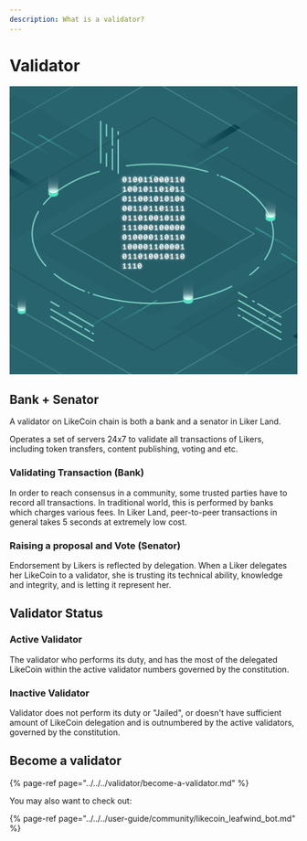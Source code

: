 ```yaml
---
description: What is a validator?
---
```


# Validator

![](../../../.gitbook/assets/likecoin_ad78_postlist_1213.png)

## Bank + Senator

A validator on LikeCoin chain is both a bank and a senator in Liker Land.

Operates a set of servers 24x7 to validate all transactions of Likers, including token transfers, content publishing, voting and etc.

### Validating Transaction \(Bank\)

In order to reach consensus in a community, some trusted parties have to record all transactions. In traditional world, this is performed by banks which charges various fees. In Liker Land, peer-to-peer transactions in general takes 5 seconds at extremely low cost.

### Raising a proposal and Vote \(Senator\)

Endorsement by Likers is reflected by delegation. When a Liker delegates her LikeCoin to a validator, she is trusting its technical ability, knowledge and integrity, and is letting it represent her.

## Validator Status

### Active Validator

The validator who performs its duty, and has the most of the delegated LikeCoin within the active validator numbers governed by the constitution.

### Inactive Validator

Validator does not perform its duty or "Jailed",  or doesn't have sufficient amount of LikeCoin delegation and is outnumbered by the active validators, governed by the constitution.

## Become a validator

{% page-ref page="../../../validator/become-a-validator.md" %}

You may also want to check out:

{% page-ref page="../../../user-guide/community/likecoin\_leafwind\_bot.md" %}

